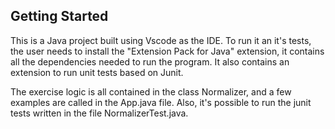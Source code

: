 ## Getting Started

This is a Java project built using Vscode as the IDE. To run it an it's tests, the user needs to install the "Extension Pack for Java" extension, it contains all the dependencies needed to run the program. It also contains an extension to run unit tests based on Junit.

The exercise logic is all contained in the class Normalizer, and a few examples are called in the App.java file. Also, it's possible to run the junit tests written in the file NormalizerTest.java.
